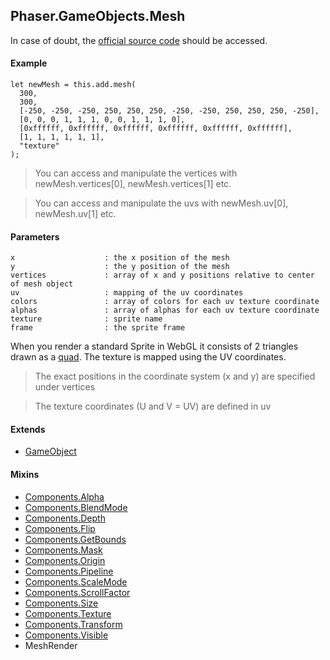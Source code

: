 ## Phaser.GameObjects.Mesh

In case of doubt, the [official source code](https://github.com/photonstorm/phaser) should be accessed.

#### Example

```
let newMesh = this.add.mesh(
  300,
  300,
  [-250, -250, -250, 250, 250, 250, -250, -250, 250, 250, 250, -250],
  [0, 0, 0, 1, 1, 1, 0, 0, 1, 1, 1, 0],
  [0xffffff, 0xffffff, 0xffffff, 0xffffff, 0xffffff, 0xffffff],
  [1, 1, 1, 1, 1, 1],
  "texture"
);
```

> You can access and manipulate the vertices with newMesh.vertices[0], newMesh.vertices[1] etc.

> You can access and manipulate the uvs with newMesh.uv[0], newMesh.uv[1] etc.

#### Parameters

```
x                    : the x position of the mesh
y                    : the y position of the mesh
vertices             : array of x and y positions relative to center of mesh object
uv                   : mapping of the uv coordinates
colors               : array of colors for each uv texture coordinate
alphas               : array of alphas for each uv texture coordinate
texture              : sprite name
frame                : the sprite frame
```

When you render a standard Sprite in WebGL it consists of 2 triangles drawn as a [quad](https://cascade.madmimi.com/promotion_images/1776/7835/original/quad.png?1495210535).
The texture is mapped using the UV coordinates.

> The exact positions in the coordinate system (x and y) are specified under vertices

> The texture coordinates (U and V = UV) are defined in uv

#### Extends

- [GameObject](https://github.com/digitsensitive/phaser3-typescript/blob/master/slides/cheatsheets/gameobjects/gameobject.md)

#### Mixins

- [Components.Alpha](https://github.com/digitsensitive/phaser3-typescript/blob/master/slides/cheatsheets/gameobjects/components/alpha.md)
- [Components.BlendMode](https://github.com/digitsensitive/phaser3-typescript/blob/master/slides/cheatsheets/gameobjects/components/blend-mode.md)
- [Components.Depth](https://github.com/digitsensitive/phaser3-typescript/blob/master/slides/cheatsheets/gameobjects/components/depth.md)
- [Components.Flip](https://github.com/digitsensitive/phaser3-typescript/blob/master/slides/cheatsheets/gameobjects/components/flip.md)
- [Components.GetBounds](https://github.com/digitsensitive/phaser3-typescript/blob/master/slides/cheatsheets/gameobjects/components/get-bounds.md)
- [Components.Mask](https://github.com/digitsensitive/phaser3-typescript/blob/master/slides/cheatsheets/gameobjects/components/mask.md)
- [Components.Origin](https://github.com/digitsensitive/phaser3-typescript/blob/master/slides/cheatsheets/gameobjects/components/origin.md)
- [Components.Pipeline](https://github.com/digitsensitive/phaser3-typescript/blob/master/slides/cheatsheets/gameobjects/components/pipeline.md)
- [Components.ScaleMode](https://github.com/digitsensitive/phaser3-typescript/blob/master/slides/cheatsheets/gameobjects/components/scaleMode.md)
- [Components.ScrollFactor](https://github.com/digitsensitive/phaser3-typescript/blob/master/slides/cheatsheets/gameobjects/components/scroll-factor.md)
- [Components.Size](https://github.com/digitsensitive/phaser3-typescript/blob/master/slides/cheatsheets/gameobjects/components/size.md)
- [Components.Texture](https://github.com/digitsensitive/phaser3-typescript/blob/master/slides/cheatsheets/gameobjects/components/texture.md)
- [Components.Transform](https://github.com/digitsensitive/phaser3-typescript/blob/master/slides/cheatsheets/gameobjects/components/transform.md)
- [Components.Visible](https://github.com/digitsensitive/phaser3-typescript/blob/master/slides/cheatsheets/gameobjects/components/visible.md)
- MeshRender
